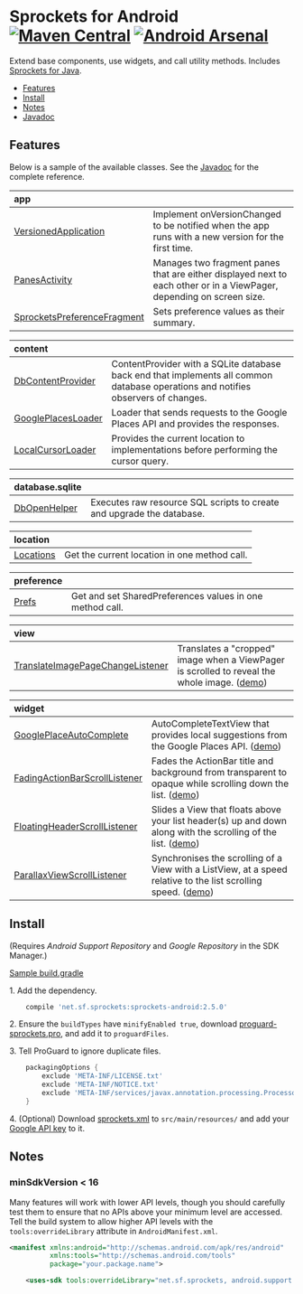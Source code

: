 Sprockets for Android [![Maven Central][5]][6] [![Android Arsenal][3]][4]
=========================================================================

Extend base components, use widgets, and call utility methods.  Includes [Sprockets for Java][7].

* [Features](#features)
* [Install](#install)
* [Notes](#notes)
* [Javadoc][1]

Features
--------

Below is a sample of the available classes. See the [Javadoc][1] for the complete reference.

app |     |
:-- | --- |
[VersionedApplication][100] | Implement onVersionChanged to be notified when the app runs with a new version for the first time.
[PanesActivity][103] | Manages two fragment panes that are either displayed next to each other or in a ViewPager, depending on screen size.
[SprocketsPreferenceFragment][104] | Sets preference values as their summary.

content |     |
:------ | --- |
[DbContentProvider][200] | ContentProvider with a SQLite database back end that implements all common database operations and notifies observers of changes.
[GooglePlacesLoader][201] | Loader that sends requests to the Google Places API and provides the responses.
[LocalCursorLoader][202] | Provides the current location to implementations before performing the cursor query.

database.sqlite |     |
:-------------- | --- |
[DbOpenHelper][300] | Executes raw resource SQL scripts to create and upgrade the database.

location |     |
:------- | --- |
[Locations][400] | Get the current location in one method call.

preference |     |
:--------- | --- |
[Prefs][500] | Get and set SharedPreferences values in one method call.

view |     |
:--- | --- |
[TranslateImagePageChangeListener][700] | Translates a "cropped" image when a ViewPager is scrolled to reveal the whole image. ([demo][701])

widget |     |
:----- | --- |
[GooglePlaceAutoComplete][600] | AutoCompleteTextView that provides local suggestions from the Google Places API. ([demo][604])
[FadingActionBarScrollListener][601] | Fades the ActionBar title and background from transparent to opaque while scrolling down the list. ([demo][605])
[FloatingHeaderScrollListener][602] | Slides a View that floats above your list header(s) up and down along with the scrolling of the list. ([demo][606])
[ParallaxViewScrollListener][603] | Synchronises the scrolling of a View with a ListView, at a speed relative to the list scrolling speed. ([demo][607])

Install
-------

(Requires *Android Support Repository* and *Google Repository* in the SDK Manager.)

[Sample build.gradle](samples/build.gradle)

1\. Add the dependency.

```groovy
    compile 'net.sf.sprockets:sprockets-android:2.5.0'
```

2\. Ensure the `buildTypes` have `minifyEnabled true`, download [proguard-sprockets.pro][10], and add it to `proguardFiles`.

3\. Tell ProGuard to ignore duplicate files.

```groovy
    packagingOptions {
        exclude 'META-INF/LICENSE.txt'
        exclude 'META-INF/NOTICE.txt'
        exclude 'META-INF/services/javax.annotation.processing.Processor'
    }
```

4\. (Optional) Download [sprockets.xml][11] to `src/main/resources/` and add your [Google API key][12] to it.

Notes
-----

### minSdkVersion < 16

Many features will work with lower API levels, though you should carefully test them to ensure that no APIs above your minimum level are accessed.  Tell the build system to allow higher API levels with the `tools:overrideLibrary` attribute in `AndroidManifest.xml`.

```xml
<manifest xmlns:android="http://schemas.android.com/apk/res/android"
          xmlns:tools="http://schemas.android.com/tools"
          package="your.package.name">

    <uses-sdk tools:overrideLibrary="net.sf.sprockets, android.support.v13"/>
```

[1]: https://pushbit.github.io/sprockets-android/apidocs/
[3]: https://img.shields.io/badge/Android%20Arsenal-Sprockets-brightgreen.svg?style=flat
[4]: https://android-arsenal.com/details/1/1243
[5]: https://img.shields.io/maven-central/v/net.sf.sprockets/sprockets-android.svg
[6]: https://search.maven.org/#search|ga|1|g%3Anet.sf.sprockets%20a%3Asprockets-android
[7]: https://github.com/pushbit/sprockets

[10]: https://raw.githubusercontent.com/pushbit/sprockets-android/master/sprockets/proguard-sprockets.pro
[11]: https://raw.githubusercontent.com/pushbit/sprockets/master/src/main/resources/net/sf/sprockets/sprockets.xml
[12]: https://console.developers.google.com/

[100]: https://pushbit.github.io/sprockets-android/apidocs/index.html?net/sf/sprockets/app/VersionedApplication.html
[103]: https://pushbit.github.io/sprockets-android/apidocs/index.html?net/sf/sprockets/app/ui/PanesActivity.html
[104]: https://pushbit.github.io/sprockets-android/apidocs/index.html?net/sf/sprockets/app/ui/SprocketsPreferenceFragment.html

[200]: https://pushbit.github.io/sprockets-android/apidocs/index.html?net/sf/sprockets/content/DbContentProvider.html
[201]: https://pushbit.github.io/sprockets-android/apidocs/index.html?net/sf/sprockets/content/GooglePlacesLoader.html
[202]: https://pushbit.github.io/sprockets-android/apidocs/index.html?net/sf/sprockets/content/LocalCursorLoader.html

[300]: https://pushbit.github.io/sprockets-android/apidocs/index.html?net/sf/sprockets/database/sqlite/DbOpenHelper.html

[400]: https://pushbit.github.io/sprockets-android/apidocs/index.html?net/sf/sprockets/location/Locations.html

[500]: https://pushbit.github.io/sprockets-android/apidocs/index.html?net/sf/sprockets/preference/Prefs.html

[600]: https://pushbit.github.io/sprockets-android/apidocs/index.html?net/sf/sprockets/widget/GooglePlaceAutoComplete.html
[601]: https://pushbit.github.io/sprockets-android/apidocs/index.html?net/sf/sprockets/widget/FadingActionBarScrollListener.html
[602]: https://pushbit.github.io/sprockets-android/apidocs/index.html?net/sf/sprockets/widget/FloatingHeaderScrollListener.html
[603]: https://pushbit.github.io/sprockets-android/apidocs/index.html?net/sf/sprockets/widget/ParallaxViewScrollListener.html
[604]: samples/images/GooglePlaceAutoComplete.gif
[605]: samples/images/FadingActionBarScrollListener.gif
[606]: samples/images/FloatingHeaderScrollListener.gif
[607]: samples/images/ParallaxViewScrollListener.gif

[700]: https://pushbit.github.io/sprockets-android/apidocs/index.html?net/sf/sprockets/view/TranslateImagePageChangeListener.html
[701]: samples/images/TranslateImagePageChangeListener.gif
